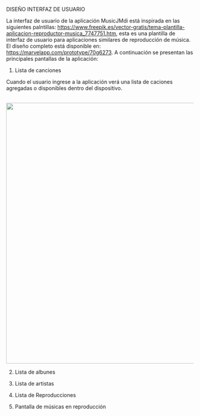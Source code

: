 DISEÑO INTERFAZ DE USUARIO

La interfaz de usuario de la aplicación MusicJMdi está inspirada en las siguientes palntillas: https://www.freepik.es/vector-gratis/tema-plantilla-aplicacion-reproductor-musica_7747751.htm, esta es una plantilla de interfaz de usuario para aplicaciones similares de reproducción de música. 
El diseño completo está disponible en: https://marvelapp.com/prototype/70g6273. A continuación se presentan las principales pantallas de la aplicación:

1. Lista de canciones

Cuando el usuario ingrese a la aplicación verá una lista de caciones agregadas o disponibles dentro del dispositivo.

<br> <img height="700" src="https://github.com/Vento32L/Idea-de-Proyecto-Android/docs/ideas/Imagenes/ListCancionesReproducidas.png"/> 
<br>

2. Lista de albunes


3. Lista de artistas


4. Lista de Reproducciones


6. Pantalla de músicas en reproducción


